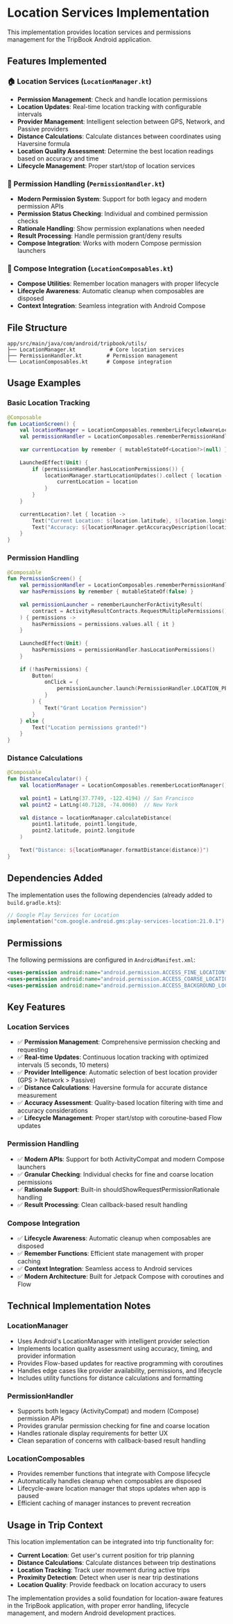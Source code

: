 # Location Services Implementation

This implementation provides location services and permissions management for the TripBook Android
application.

## Features Implemented

### 🏠 Location Services (`LocationManager.kt`)
- **Permission Management**: Check and handle location permissions
- **Location Updates**: Real-time location tracking with configurable intervals
- **Provider Management**: Intelligent selection between GPS, Network, and Passive providers
- **Distance Calculations**: Calculate distances between coordinates using Haversine formula
- **Location Quality Assessment**: Determine the best location readings based on accuracy and time
- **Lifecycle Management**: Proper start/stop of location services

### 🔐 Permission Handling (`PermissionHandler.kt`)
- **Modern Permission System**: Support for both legacy and modern permission APIs
- **Permission Status Checking**: Individual and combined permission checks
- **Rationale Handling**: Show permission explanations when needed
- **Result Processing**: Handle permission grant/deny results
- **Compose Integration**: Works with modern Compose permission launchers

### 🎨 Compose Integration (`LocationComposables.kt`)
- **Compose Utilities**: Remember location managers with proper lifecycle
- **Lifecycle Awareness**: Automatic cleanup when composables are disposed
- **Context Integration**: Seamless integration with Android Compose

## File Structure

```
app/src/main/java/com/android/tripbook/utils/
├── LocationManager.kt           # Core location services
├── PermissionHandler.kt        # Permission management
└── LocationComposables.kt      # Compose integration
```

## Usage Examples

### Basic Location Tracking

```kotlin
@Composable
fun LocationScreen() {
    val locationManager = LocationComposables.rememberLifecycleAwareLocationManager()
    val permissionHandler = LocationComposables.rememberPermissionHandler()
    
    var currentLocation by remember { mutableStateOf<Location?>(null) }
    
    LaunchedEffect(Unit) {
        if (permissionHandler.hasLocationPermissions()) {
            locationManager.startLocationUpdates().collect { location ->
                currentLocation = location
            }
        }
    }
    
    currentLocation?.let { location ->
        Text("Current Location: ${location.latitude}, ${location.longitude}")
        Text("Accuracy: ${locationManager.getAccuracyDescription(location.accuracy)}")
    }
}
```

### Permission Handling

```kotlin
@Composable
fun PermissionScreen() {
    val permissionHandler = LocationComposables.rememberPermissionHandler()
    var hasPermissions by remember { mutableStateOf(false) }
    
    val permissionLauncher = rememberLauncherForActivityResult(
        contract = ActivityResultContracts.RequestMultiplePermissions()
    ) { permissions ->
        hasPermissions = permissions.values.all { it }
    }
    
    LaunchedEffect(Unit) {
        hasPermissions = permissionHandler.hasLocationPermissions()
    }
    
    if (!hasPermissions) {
        Button(
            onClick = {
                permissionLauncher.launch(PermissionHandler.LOCATION_PERMISSIONS)
            }
        ) {
            Text("Grant Location Permission")
        }
    } else {
        Text("Location permissions granted!")
    }
}
```

### Distance Calculations

```kotlin
@Composable
fun DistanceCalculator() {
    val locationManager = LocationComposables.rememberLocationManager()
    
    val point1 = LatLng(37.7749, -122.4194) // San Francisco
    val point2 = LatLng(40.7128, -74.0060)  // New York
    
    val distance = locationManager.calculateDistance(
        point1.latitude, point1.longitude,
        point2.latitude, point2.longitude
    )
    
    Text("Distance: ${locationManager.formatDistance(distance)}")
}
```

## Dependencies Added

The implementation uses the following dependencies (already added to `build.gradle.kts`):

```kotlin
// Google Play Services for Location
implementation("com.google.android.gms:play-services-location:21.0.1")
```

## Permissions

The following permissions are configured in `AndroidManifest.xml`:

```xml
<uses-permission android:name="android.permission.ACCESS_FINE_LOCATION" />
<uses-permission android:name="android.permission.ACCESS_COARSE_LOCATION" />
<uses-permission android:name="android.permission.ACCESS_BACKGROUND_LOCATION" />
```

## Key Features

### Location Services
- ✅ **Permission Management**: Comprehensive permission checking and requesting
- ✅ **Real-time Updates**: Continuous location tracking with optimized intervals (5 seconds, 10
  meters)
- ✅ **Provider Intelligence**: Automatic selection of best location provider (GPS > Network >
  Passive)
- ✅ **Distance Calculations**: Haversine formula for accurate distance measurement
- ✅ **Accuracy Assessment**: Quality-based location filtering with time and accuracy considerations
- ✅ **Lifecycle Management**: Proper start/stop with coroutine-based Flow updates

### Permission Handling

- ✅ **Modern APIs**: Support for both ActivityCompat and modern Compose launchers
- ✅ **Granular Checking**: Individual checks for fine and coarse location permissions
- ✅ **Rationale Support**: Built-in shouldShowRequestPermissionRationale handling
- ✅ **Result Processing**: Clean callback-based result handling

### Compose Integration
- ✅ **Lifecycle Awareness**: Automatic cleanup when composables are disposed
- ✅ **Remember Functions**: Efficient state management with proper caching
- ✅ **Context Integration**: Seamless access to Android services
- ✅ **Modern Architecture**: Built for Jetpack Compose with coroutines and Flow

## Technical Implementation Notes

### LocationManager
- Uses Android's LocationManager with intelligent provider selection
- Implements location quality assessment using accuracy, timing, and provider information
- Provides Flow-based updates for reactive programming with coroutines
- Handles edge cases like provider availability, permissions, and lifecycle
- Includes utility functions for distance calculations and formatting

### PermissionHandler

- Supports both legacy (ActivityCompat) and modern (Compose) permission APIs
- Provides granular permission checking for fine and coarse location
- Handles rationale display requirements for better UX
- Clean separation of concerns with callback-based result handling

### LocationComposables

- Provides remember functions that integrate with Compose lifecycle
- Automatically handles cleanup when composables are disposed
- Lifecycle-aware location manager that stops updates when app is paused
- Efficient caching of manager instances to prevent recreation

## Usage in Trip Context

This location implementation can be integrated into trip functionality for:

- **Current Location**: Get user's current position for trip planning
- **Distance Calculations**: Calculate distances between trip destinations
- **Location Tracking**: Track user movement during active trips
- **Proximity Detection**: Detect when user is near trip destinations
- **Location Quality**: Provide feedback on location accuracy to users

The implementation provides a solid foundation for location-aware features in the TripBook
application, with proper error handling, lifecycle management, and modern Android development
practices.
